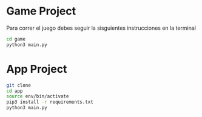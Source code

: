 # Game Project


Para correr el juego debes seguir la sisguientes instrucciones en la terminal

```sh
cd game 
python3 main.py
```

# App Project

```sh
git clone
cd app
source env/bin/activate
pip3 install -r requirements.txt
python3 main.py
```





